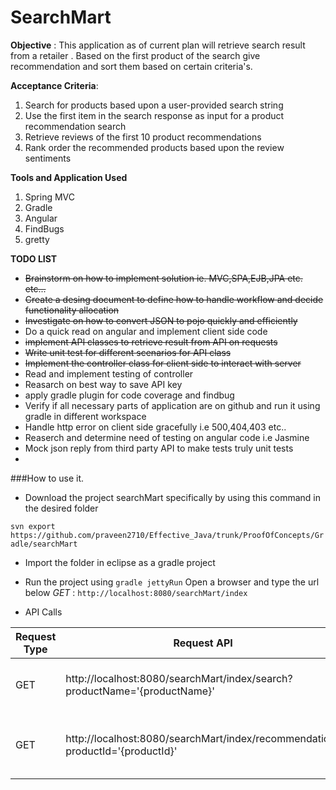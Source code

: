 # SearchMart

__Objective__ : This application as of current plan will retrieve search result from a retailer . Based on the first product of the search give recommendation and sort them based on certain criteria's.

__Acceptance Criteria__:
  1. Search for products based upon a user-provided search string
  2. Use the first item in the search response as input for a product recommendation search 
  3. Retrieve reviews of the first 10 product recommendations
  4. Rank order the recommended products based upon the review sentiments

  

__Tools and Application Used__

1. Spring MVC
2. Gradle
3. Angular
4. FindBugs
5. gretty


__TODO LIST__

* ~~Brainstorm on how to implement solution ie. MVC,SPA,EJB,JPA etc.  etc...~~
* ~~Create  a desing document to define how to handle workflow and decide functionality allocation~~
* ~~Investigate on how to convert JSON to pojo quickly and efficiently~~
* Do a quick read on angular and implement client side code
* ~~implement API classes to retrieve result from API on requests~~
* ~~Write unit test for different scenarios for API class~~
* ~~Implement the controller class for client side to interact with server~~
* Read and implement testing of controller
* Reasarch on best way to save API key
* apply gradle plugin for code coverage and findbug
* Verify if all necessary parts of application are on github and run it using gradle in different workspace
* Handle http error on client side gracefully i.e 500,404,403 etc..
* Reaserch and determine need of testing on angular code i.e Jasmine
* Mock  json reply from third party API to make tests truly unit tests
* 

###How to use it.

* Download the project searchMart specifically by using this command in the desired folder

`svn export https://github.com/praveen2710/Effective_Java/trunk/ProofOfConcepts/Gradle/searchMart`

* Import the folder in eclipse as a gradle project

* Run the project using `gradle jettyRun`
  Open a browser and type the url below
*GET* :  `http://localhost:8080/searchMart/index`

* API Calls

Request Type |Request API| Response |
-------------|-----------|----------|
GET             |  http://localhost:8080/searchMart/index/search?productName='{productName}'         |     List of 10 products that match the search string     |
GET             |  http://localhost:8080/searchMart/index/recommendation?productId='{productId}'         |   List Of recommendation with review based on product Id       |


  
